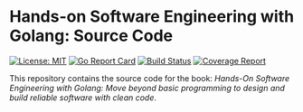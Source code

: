 # Hands-on Software Engineering with Golang: Source Code
[![License: MIT](https://img.shields.io/badge/License-MIT-yellow.svg)](LICENSE)
[![Go Report Card](https://goreportcard.com/badge/github.com/PacktPublishing/Hands-On-Software-Engineering-with-Golang)](https://goreportcard.com/report/github.com/PacktPublishing/Hands-On-Software-Engineering-with-Golang)
[![Build Status](https://travis-ci.org/PacktPublishing/Hands-On-Software-Engineering-with-Golang.svg?branch=master)](https://travis-ci.org/PacktPublishing/Hands-On-Software-Engineering-with-Golang)
[![Coverage Report](https://codecov.io/gh/PacktPublishing/Hands-On-Software-Engineering-with-Golang/branch/master/graph/badge.svg)](https://codecov.io/gh/PacktPublishing/Hands-On-Software-Engineering-with-Golang)

This repository contains the source code for the book: _Hands-On Software
Engineering with Golang: Move beyond basic programming to design and build
reliable software with clean code_.
